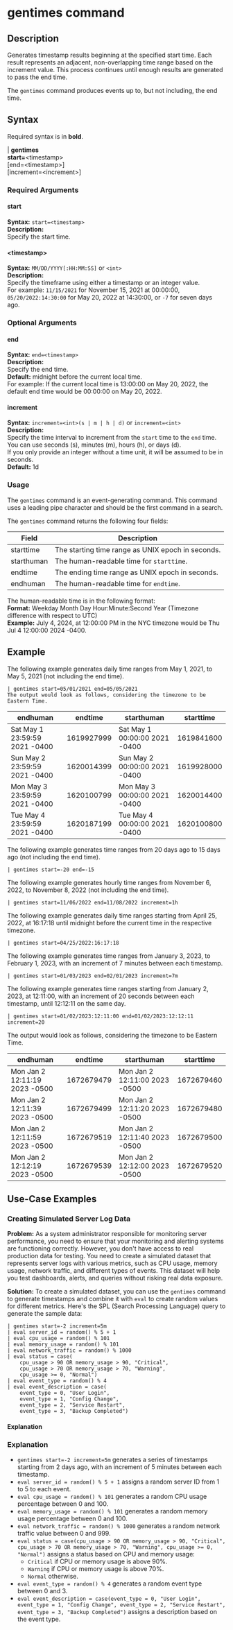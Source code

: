 # gentimes command

## Description
Generates timestamp results beginning at the specified start time. Each result represents an adjacent, non-overlapping time range based on the increment value. This process continues until enough results are generated to pass the end time.

The `gentimes` command produces events up to, but not including, the end time.

## Syntax

Required syntax is in **bold**.

| **gentimes**\
**start=**\<timestamp\>\
[end=\<timestamp\>]\
[increment=\<increment\>]

### Required Arguments

#### start
**Syntax:** `start=<timestamp>`\
**Description:** \
Specify the start time.

#### \<timestamp\>
**Syntax:** `MM/DD/YYYY[:HH:MM:SS]` or `<int>`\
**Description:**\
Specify the timeframe using either a timestamp or an integer value.\
For example: `11/15/2021` for November 15, 2021 at 00:00:00, `05/20/2022:14:30:00` for May 20, 2022 at 14:30:00, or `-7` for seven days ago.

### Optional Arguments

#### end
**Syntax:** `end=<timestamp>`\
**Description:**\
Specify the end time.\
**Default:** midnight before the current local time.\
For example: If the current local time is 13:00:00 on May 20, 2022, the default end time would be 00:00:00 on May 20, 2022.

#### increment
**Syntax:** `increment=<int>(s | m | h | d)` or `increment=<int>`\
**Description:**\
Specify the time interval to increment from the `start` time to the `end` time. You can use seconds (s), minutes (m), hours (h), or days (d).\
If you only provide an integer without a time unit, it will be assumed to be in seconds.\
**Default:** 1d

### Usage

The `gentimes` command is an event-generating command. This command uses a leading pipe character and should be the first command in a search.

The `gentimes` command returns the following four fields:

| **Field**   | **Description**                                      |
|-------------|------------------------------------------------------|
| starttime   | The starting time range as UNIX epoch in seconds.     |
| starthuman  | The human-readable time for `starttime`.             |
| endtime     | The ending time range as UNIX epoch in seconds.       |
| endhuman    | The human-readable time for `endtime`.               |

The human-readable time is in the following format:\
**Format:** Weekday Month Day Hour:Minute:Second Year (Timezone difference with respect to UTC)\
**Example:** July 4, 2024, at 12:00:00 PM in the NYC timezone would be Thu Jul 4 12:00:00 2024 -0400.

## Example

The following example generates daily time ranges from May 1, 2021, to May 5, 2021 (not including the end time).
```
| gentimes start=05/01/2021 end=05/05/2021
The output would look as follows, considering the timezone to be Eastern Time.
```
| **endhuman**                  | **endtime**   | **starthuman**                  | **starttime** |
|-------------------------------|--------------|---------------------------------|---------------|
| Sat May 1 23:59:59 2021 -0400 | 1619927999   | Sat May 1 00:00:00 2021 -0400   | 1619841600    |
| Sun May 2 23:59:59 2021 -0400 | 1620014399   | Sun May 2 00:00:00 2021 -0400   | 1619928000    |
| Mon May 3 23:59:59 2021 -0400 | 1620100799   | Mon May 3 00:00:00 2021 -0400   | 1620014400    |
| Tue May 4 23:59:59 2021 -0400 | 1620187199   | Tue May 4 00:00:00 2021 -0400   | 1620100800    |


The following example generates time ranges from 20 days ago to 15 days ago (not including the end time).
```
| gentimes start=-20 end=-15
```

The following example generates hourly time ranges from November 6, 2022, to November 8, 2022 (not including the end time).
```
| gentimes start=11/06/2022 end=11/08/2022 increment=1h
```

The following example generates daily time ranges starting from April 25, 2022, at 16:17:18 until midnight before the current time in the respective timezone.
```
| gentimes start=04/25/2022:16:17:18
```

The following example generates time ranges from January 3, 2023, to February 1, 2023, with an increment of 7 minutes between each timestamp.
```
| gentimes start=01/03/2023 end=02/01/2023 increment=7m
```

The following example generates time ranges starting from January 2, 2023, at 12:11:00, with an increment of 20 seconds between each timestamp, until 12:12:11 on the same day.
```
| gentimes start=01/02/2023:12:11:00 end=01/02/2023:12:12:11 increment=20
```
The output would look as follows, considering the timezone to be Eastern Time.

| **endhuman**                  | **endtime**   | **starthuman**                  | **starttime** |
|-------------------------------|--------------|---------------------------------|---------------|
| Mon Jan 2 12:11:19 2023 -0500 | 1672679479   | Mon Jan 2 12:11:00 2023 -0500   | 1672679460    |
| Mon Jan 2 12:11:39 2023 -0500 | 1672679499   | Mon Jan 2 12:11:20 2023 -0500   | 1672679480    |
| Mon Jan 2 12:11:59 2023 -0500 | 1672679519   | Mon Jan 2 12:11:40 2023 -0500   | 1672679500    |
| Mon Jan 2 12:12:19 2023 -0500 | 1672679539   | Mon Jan 2 12:12:00 2023 -0500   | 1672679520    |



## Use-Case Examples


### Creating Simulated Server Log Data

**Problem:** As a system administrator responsible for monitoring server performance, you need to ensure that your monitoring and alerting systems are functioning correctly. However, you don't have access to real production data for testing. You need to create a simulated dataset that represents server logs with various metrics, such as CPU usage, memory usage, network traffic, and different types of events. This dataset will help you test dashboards, alerts, and queries without risking real data exposure.

**Solution:** To create a simulated dataset, you can use the `gentimes` command to generate timestamps and combine it with `eval` to create random values for different metrics. Here's the SPL (Search Processing Language) query to generate the sample data:

```
| gentimes start=-2 increment=5m
| eval server_id = random() % 5 + 1
| eval cpu_usage = random() % 101
| eval memory_usage = random() % 101
| eval network_traffic = random() % 1000
| eval status = case(
    cpu_usage > 90 OR memory_usage > 90, "Critical",
    cpu_usage > 70 OR memory_usage > 70, "Warning",
    cpu_usage >= 0, "Normal")
| eval event_type = random() % 4
| eval event_description = case(
    event_type = 0, "User Login",
    event_type = 1, "Config Change",
    event_type = 2, "Service Restart",
    event_type = 3, "Backup Completed")
```

#### Explanation

### Explanation

- `gentimes start=-2 increment=5m` generates a series of timestamps starting from 2 days ago, with an increment of 5 minutes between each timestamp.
- `eval server_id = random() % 5 + 1` assigns a random server ID from 1 to 5 to each event.
- `eval cpu_usage = random() % 101` generates a random CPU usage percentage between 0 and 100.
- `eval memory_usage = random() % 101` generates a random memory usage percentage between 0 and 100.
- `eval network_traffic = random() % 1000` generates a random network traffic value between 0 and 999.
- `eval status = case(cpu_usage > 90 OR memory_usage > 90, "Critical", cpu_usage > 70 OR memory_usage > 70, "Warning", cpu_usage >= 0, "Normal")` assigns a status based on CPU and memory usage:
  - `Critical` if CPU or memory usage is above 90%.
  - `Warning` if CPU or memory usage is above 70%.
  - `Normal` otherwise.
- `eval event_type = random() % 4` generates a random event type between 0 and 3.
- `eval event_description = case(event_type = 0, "User Login", event_type = 1, "Config Change", event_type = 2, "Service Restart", event_type = 3, "Backup Completed")` assigns a description based on the event type.

